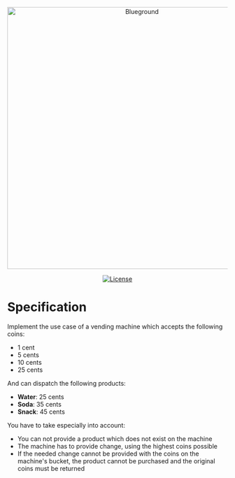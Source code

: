 <p align="center"><a href="https://www.theblueground.com" target="_blank"><img src="https://cdn.theblueground.com/website/static/img/logo-icon-wordmark-blue-main.73a1a419e72841d9c990.svg" width="600" alt="Blueground"></a></p>

<p align="center">
<a href="https://opensource.org/licenses/MIT"><img src="https://img.shields.io/badge/License-MIT-green.svg" alt="License"></a>
</p>

# Specification

Implement the use case of a vending machine which accepts the following coins:
* 1 cent
* 5 cents
* 10 cents
* 25 cents

And can dispatch the following products:
* **Water**: 25 cents
* **Soda**: 35 cents
* **Snack**: 45 cents

You have to take especially into account:
* You can not provide a product which does not exist on the machine
* The machine has to provide change, using the highest coins possible
* If the needed change cannot be provided with the coins on the machine's bucket, the product cannot be purchased and the original coins must be returned
